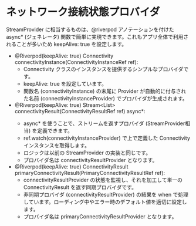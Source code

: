 # ネットワーク接続状態プロバイダ
StreamProvider に相当するものは、@riverpod アノテーションを付けた async* (ジェネレータ) 関数で簡単に実現できます。これもアプリ全体で利用されることが多いため keepAlive: true を設定します。

- @Riverpod(keepAlive: true) Connectivity connectivityInstance(ConnectivityInstanceRef ref):
    - Connectivity クラスのインスタンスを提供するシンプルなプロバイダです。
    - keepAlive: true を設定しています。
    - 関数名 (connectivityInstance) の末尾に Provider が自動的に付与された名前 (connectivityInstanceProvider) でプロバイダが生成されます。
- @Riverpod(keepAlive: true) Stream<List<ConnectivityResult>> connectivityResult(ConnectivityResultRef ref) async*:
  - async* を使うことで、ストリームを返すプロバイダ (StreamProvider相当) を定義できます。
  - ref.watch(connectivityInstanceProvider) で上で定義した Connectivity インスタンスを取得します。
  - ロジックは以前の StreamProvider の実装と同じです。
  - プロバイダ名は connectivityResultProvider となります。
- @Riverpod(keepAlive: true) ConnectivityResult primaryConnectivityResult(PrimaryConnectivityResultRef ref):
  - connectivityResultProvider の状態を監視し、それを加工して単一の ConnectivityResult を返す同期プロバイダです。
  - 非同期プロバイダ (connectivityResultProvider) の結果を when で処理しています。ローディング中やエラー時のデフォルト値を適切に設定します。
  - プロバイダ名は primaryConnectivityResultProvider となります。
